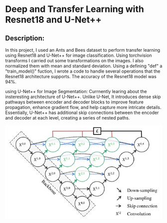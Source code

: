 # Deep and Transfer Learning with Resnet18 and U-Net++

## Description:

In this project, I used an Ants and Bees dataset to perform transfer learning using Resnet18 and U-Net++ for image classification. Using torchvision transforms I carried out some transformations on the images. I also normalized them with mean and standard deviation. Using a defining "def" a "train_model()" fuction, I wrote a code to handle several operations that the Resnet18 architecture supports. The accuracy of the Resnet18 model was 94%.

using U-Net++ for Image Segmentation: Currnently learing about the insteresting architecture of U-Net++. Unlike U-Net, It introduces dense skip pathways between encoder and decoder blocks to improve feature propagation, enhance gradient flow, and help capture more intricate details. Essentially, U-Net++ has additional skip connections between the encoder and decoder at each level, creating a series of nested paths.

![](U-Net.jpg)

